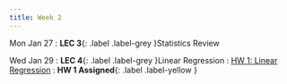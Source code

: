 ```yaml
---
title: Week 2
---
```


Mon Jan 27
: **LEC 3**{: .label .label-grey }Statistics Review

Wed Jan 29
: **LEC 4**{: .label .label-grey }Linear Regression
    : [HW 1: Linear Regression]()
: **HW 1 Assigned**{: .label .label-yellow }